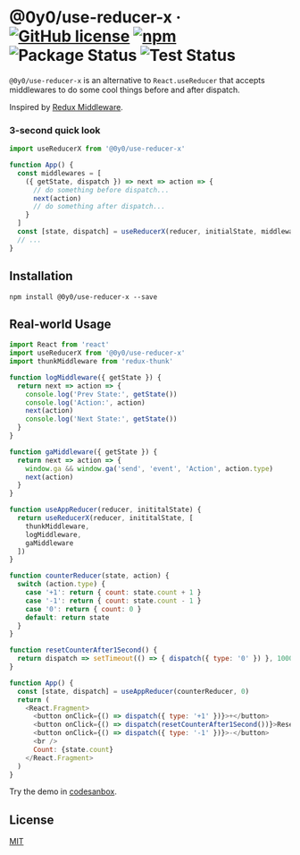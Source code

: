# @0y0/use-reducer-x · [![GitHub license](https://img.shields.io/badge/license-MIT-blue.svg)](https://github.com/o0y0o/use-reducer-x/blob/master/LICENSE) [![npm](https://img.shields.io/npm/v/@0y0/use-reducer-x.svg)](https://www.npmjs.com/package/@0y0/use-reducer-x) ![Package Status](https://github.com/o0y0o/use-reducer-x/workflows/Package/badge.svg) ![Test Status](https://github.com/o0y0o/use-reducer-x/workflows/Test/badge.svg)

`@0y0/use-reducer-x` is an alternative to `React.useReducer` that accepts middlewares to do some cool things before and after dispatch.

Inspired by [Redux Middleware](https://redux.js.org/api/applymiddleware).

### 3-second quick look

```js
import useReducerX from '@0y0/use-reducer-x'

function App() {
  const middlewares = [
    ({ getState, dispatch }) => next => action => {
      // do something before dispatch...
      next(action)
      // do something after dispatch...
    }
  ]
  const [state, dispatch] = useReducerX(reducer, initialState, middlewares)
  // ...
}
```

## Installation

```
npm install @0y0/use-reducer-x --save
```

## Real-world Usage

```js
import React from 'react'
import useReducerX from '@0y0/use-reducer-x'
import thunkMiddleware from 'redux-thunk'

function logMiddleware({ getState }) {
  return next => action => {
    console.log('Prev State:', getState())
    console.log('Action:', action)
    next(action)
    console.log('Next State:', getState())
  }
}

function gaMiddleware({ getState }) {
  return next => action => {
    window.ga && window.ga('send', 'event', 'Action', action.type)
    next(action)
  }
}

function useAppReducer(reducer, inititalState) {
  return useReducerX(reducer, inititalState, [
    thunkMiddleware,
    logMiddleware,
    gaMiddleware
  ])
}

function counterReducer(state, action) {
  switch (action.type) {
    case '+1': return { count: state.count + 1 }
    case '-1': return { count: state.count - 1 }
    case '0': return { count: 0 }
    default: return state
  }
}

function resetCounterAfter1Second() {
  return dispatch => setTimeout(() => { dispatch({ type: '0' }) }, 1000)
}

function App() {
  const [state, dispatch] = useAppReducer(counterReducer, 0)
  return (
    <React.Fragment>
      <button onClick={() => dispatch({ type: '+1' })}>+</button>
      <button onClick={() => dispatch(resetCounterAfter1Second())}>Reset</button>
      <button onClick={() => dispatch({ type: '-1' })}>-</button>
      <br />
      Count: {state.count}
    </React.Fragment>
  )
}
```

Try the demo in [codesanbox](https://codesandbox.io/s/xono668ynz).

## License

[MIT](https://github.com/o0y0o/use-reducer-x/blob/master/LICENSE)
